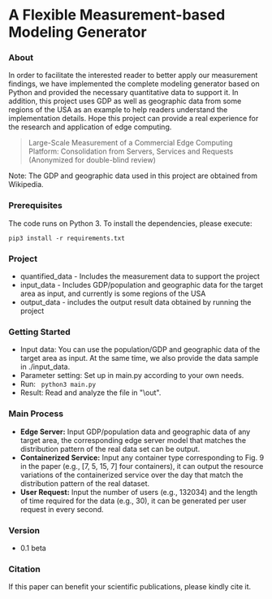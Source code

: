 # A Flexible Measurement-based Modeling Generator

### About

In order to facilitate the interested reader to better apply our measurement findings, we have implemented the complete modeling generator based on Python and provided the necessary quantitative data to support it. In addition, this project uses GDP as well as geographic data from some regions of the USA as an example to help readers understand the implementation details. Hope this project can provide a real experience for the research and application of edge computing.

> Large-Scale Measurement of a Commercial Edge Computing Platform: Consolidation from Servers, Services and Requests (Anonymized for double-blind review)

Note: The GDP and geographic data used in this project are obtained from Wikipedia.

### Prerequisites

The code runs on Python 3. To install the dependencies, please execute:

```
pip3 install -r requirements.txt
```

### Project

- quantified_data - Includes the measurement data to support the project
- input_data - Includes GDP/population and geographic data for the target area as input, and currently is some regions of the USA
- output_data - includes the output result data obtained by running the project

### Getting Started

* Input data: You can use the population/GDP and geographic data of the target area as input. At the same time, we also provide the data sample in ./input_data.
* Parameter setting: Set up in main.py according to your own needs.
* Run:  ` python3 main.py`
* Result: Read and analyze the file in "\out".

### Main Process

* **Edge Server:** Input GDP/population data and geographic data of any target area, the corresponding edge server model that matches the distribution pattern of the real data set can be output.
* **Containerized Service:** Input any container type corresponding to Fig. 9 in the paper (e.g., [7, 5, 15, 7] four containers), it can output the resource variations of the containerized service over the day that match the distribution pattern of the real dataset.
* **User Request:** Input the number of users (e.g., 132034) and the length of time required for the data (e.g., 30), it can be generated per user request in every second.

### Version
* 0.1 beta

### Citation

If this paper can benefit your scientific publications, please kindly cite it.